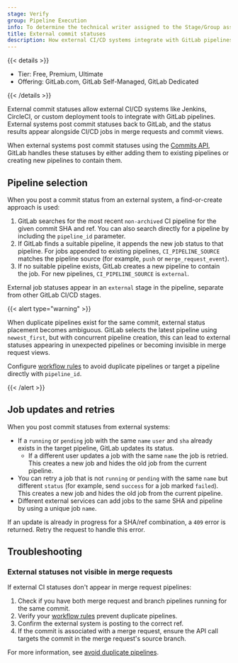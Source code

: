 ```yaml
---
stage: Verify
group: Pipeline Execution
info: To determine the technical writer assigned to the Stage/Group associated with this page, see https://handbook.gitlab.com/handbook/product/ux/technical-writing/#assignments
title: External commit statuses
description: How external CI/CD systems integrate with GitLab pipelines using commit statuses.
---
```


{{< details >}}

- Tier: Free, Premium, Ultimate
- Offering: GitLab.com, GitLab Self-Managed, GitLab Dedicated

{{< /details >}}

External commit statuses allow external CI/CD systems like Jenkins, CircleCI, or custom deployment tools to integrate with GitLab pipelines. External systems post commit statuses back to GitLab, and the status results appear alongside CI/CD jobs in merge requests and commit views.

When external systems post commit statuses using the [Commits API](../../api/commits.md#set-commit-pipeline-status), GitLab handles these statuses by either adding them to existing pipelines or creating new pipelines to contain them.

## Pipeline selection

When you post a commit status from an external system, a find-or-create approach is used:

1. GitLab searches for the most recent `non-archived` CI pipeline for the given commit SHA and ref. You can also search directly for a pipeline by including the `pipeline_id` parameter.
1. If GitLab finds a suitable pipeline, it appends the new job status to that pipeline. For jobs appended to existing pipelines, `CI_PIPELINE_SOURCE` matches the pipeline source (for example, `push` or `merge_request_event`).
1. If no suitable pipeline exists, GitLab creates a new pipeline to contain the job. For new pipelines, `CI_PIPELINE_SOURCE` is `external`.

External job statuses appear in an `external` stage in the pipeline, separate from other GitLab CI/CD stages.

{{< alert type="warning" >}}

When duplicate pipelines exist for the same commit, external status placement becomes ambiguous. GitLab selects the latest pipeline using `newest_first`, but with concurrent pipeline creation, this can lead to external statuses appearing in unexpected pipelines or becoming invisible in merge request views.

Configure [workflow rules](../yaml/workflow.md) to avoid duplicate pipelines or target a pipeline directly with `pipeline_id`.

{{< /alert >}}

## Job updates and retries

When you post commit statuses from external systems:

- If a `running` or `pending` job with the same `name` `user` and `sha` already exists in the target pipeline, GitLab updates its status.
  - If a different user updates a job with the same `name` the job is retried. This creates a new job and hides the old job from the current pipeline.
- You can retry a job that is not `running` or `pending` with the same `name` but different `status` (for example, send `success` for a job marked `failed`). This creates a new job and hides the old job from the current pipeline.
- Different external services can add jobs to the same SHA and pipeline by using a unique job `name`.

If an update is already in progress for a SHA/ref combination, a `409` error is returned.
Retry the request to handle this error.

## Troubleshooting

### External statuses not visible in merge requests

If external CI statuses don't appear in merge request pipelines:

1. Check if you have both merge request and branch pipelines running for the same commit.
1. Verify your [workflow rules](../yaml/workflow.md) prevent duplicate pipelines.
1. Confirm the external system is posting to the correct ref.
1. If the commit is associated with a merge request, ensure the API call targets the commit in the merge request's source branch.

For more information, see [avoid duplicate pipelines](../jobs/job_rules.md#avoid-duplicate-pipelines).
